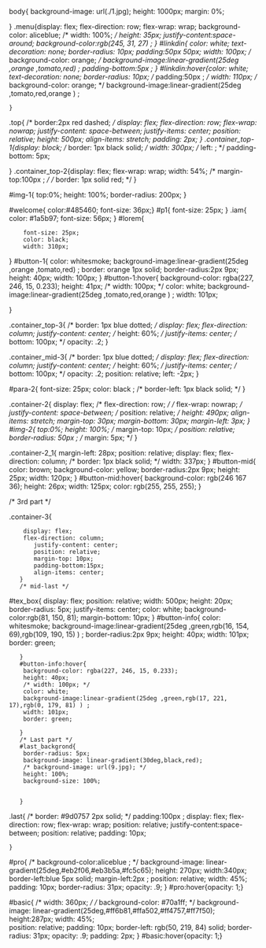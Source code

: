
body{
    background-image: url(./1.jpg);
    height: 1000px;
    margin: 0%;
   
   }
   .menu{display: flex;
    flex-direction: row;
    flex-wrap: wrap;
    background-color: aliceblue;
    /* width: 100%; */
    height: 35px;
    justify-content:space-around;
    background-color:rgb(245, 31, 27) ;
}
#linkdin{
    color: white;
    text-decoration: none;
    border-radius: 10px;
    padding:50px 50px;
    width: 100px;
    /* background-color: orange; */
    background-image:linear-gradient(25deg ,orange ,tomato,red) ;
    padding-bottom:5px ;
    }
    #linkdin:hover{color: white;
        text-decoration: none;
        border-radius: 10px;
        /* padding:50px ; */
        width: 110px;
        /* background-color: orange; */
        background-image:linear-gradient(25deg ,tomato,red,orange ) ;

    }


   .top{
    /* border:2px red dashed; */
    display: flex;
    flex-direction: row;
    flex-wrap: nowrap;
    justify-content: space-between;
    justify-items: center;
    position: relative;
    height: 500px;
    align-items: stretch;
    padding: 2px;
   }
   .container_top-1{display: block;
   /* border: 1px  black solid; */
   width: 300px;
   /* left: ; */
   padding-bottom: 5px;
   
   }
.container_top-2{display: flex;
     flex-wrap: wrap;
     width: 54%;
     /* margin-top:100px ; */
     /* border: 1px solid red; */
    }

   #img-1{
   top:0%;
   height: 100%;
   border-radius: 200px;
}
   
   #welcome{
    color:#485460;
    font-size: 36px;}
   #p1{
     font-size: 25px;
   }
   .iam{
    color: #1a5b97; 
    font-size: 56px;
   } #lorem{
    
        font-size: 25px;
        color: black;
        width: 310px;
   }
   #button-1{
    color: whitesmoke;
    background-image:linear-gradient(25deg ,orange ,tomato,red) ;
    border: orange 1px solid;
    border-radius:2px 9px;
    height: 40px;
    width: 100px;
   }
   #button-1:hover{
    background-color: rgba(227, 246, 15, 0.233);
    height: 41px;
    /* width: 100px; */
    color: white;
    background-image:linear-gradient(25deg ,tomato,red,orange ) ;
    width: 101px;

   } 
    
.container_top-3{
    /* border: 1px blue dotted; */
    display: flex;
    flex-direction: column;
    justify-content: center;
    /* height: 60%; */
    justify-items: center;
    /* bottom: 100px; */
    opacity: .2;
}

.container_mid-3{
    /* border: 1px blue dotted; */
    display: flex;
    flex-direction: column;
    justify-content: center;
    /* height: 60%; */
    justify-items: center;
    /* bottom: 100px; */
    opacity: .2;
    position: relative;
    left: -2px;
} 



   #para-2{ font-size: 25px;
    color: black ;
    /* border-left: 1px black solid; */
   }
    
.container-2{
         display: flex;
         /* flex-direction: row; */
         /* flex-wrap: nowrap; */
         justify-content: space-between;
         /* position: relative; */
         height: 490px;
         align-items: stretch;
         margin-top: 30px;
         margin-bottom: 30px;
         margin-left: 3px;
         }
   #img-2{
    top:0%;
    height: 100%;
    /* margin-top: 10px; */
    position: relative;
    border-radius: 50px ; 
    /* margin: 5px; */
    }
    
.container-2_1{
    margin-left: 28px;
    position: relative;
    display: flex;
    flex-direction: column;
    /* border: 1px black solid; */
    width: 337px;
    }
    #button-mid{
        color: brown;
        background-color: yellow;
        border-radius:2px  9px;
        height: 25px;
        width: 120px;
       }
       #button-mid:hover{
        background-color: rgb(246 167 36);
        height: 26px;
        width: 125px;
        color: rgb(255, 255, 255);
       } 

 /* 3rd part */
 
.container-3{
 
        display: flex;
        flex-direction: column;
           justify-content: center;
           position: relative;
           margin-top: 10px;
           padding-bottom:15px;
           align-items: center;
       }
       /* mid-last */
 #tex_box{
        display: flex;
        position: relative;
        width: 500px;
        height: 20px;
        border-radius: 5px;
        justify-items: center;
        color: white;
        background-color:rgb(81, 150, 81);
        margin-bottom: 10px;
    }
    #button-info{
        color: whitesmoke;
        background-image:linear-gradient(25deg ,green,rgb(16, 154, 69),rgb(109, 190, 15) ) ;
        border-radius:2px 9px;
        height: 40px;
        width: 101px;
        border: green;
        
       }
       #button-info:hover{
        background-color: rgba(227, 246, 15, 0.233);
        height: 40px;
        /* width: 100px; */
        color: white;
        background-image:linear-gradient(25deg ,green,rgb(17, 221, 17),rgb(0, 179, 81) ) ;
        width: 101px;
        border: green;
        
       } 
       /* Last part */
       #last_backgrond{
        border-radius: 5px;
        background-image: linear-gradient(30deg,black,red);
        /* background-image: url(9.jpg); */
        height: 100%;
        background-size: 100%;
        

       }
.last{
    /* border: #9d0757 2px solid; */
    padding:100px ;
    display: flex;
    flex-direction: row;
    flex-wrap: wrap;
    position: relative;
    justify-content:space-between;
    position: relative;
    padding: 10px;

    }

#pro{
    /* background-color:aliceblue ; */
    background-image: linear-gradient(25deg,#eb2f06,#eb3b5a,#fc5c65);
    height: 270px;
    width:340px;
    border-left:blue 5px solid;
    margin-left:2px ;
    position: relative;
    width: 45%;
     padding: 10px;
     border-radius: 31px;
    opacity: .9;
}
#pro:hover{opacity: 1;}
    

    
#basic{
    /* width: 360px; */
    /* background-color: #70a1ff;
     */
     background-image: linear-gradient(25deg,#ff6b81,#ffa502,#ff4757,#ff7f50);
    height:287px;
    width: 45%;  
    position: relative; 
    padding: 10px;
    border-left: rgb(50, 219, 84) solid;
    border-radius: 31px;
    opacity: .9;
    padding: 2px;
}
#basic:hover{opacity: 1;}
